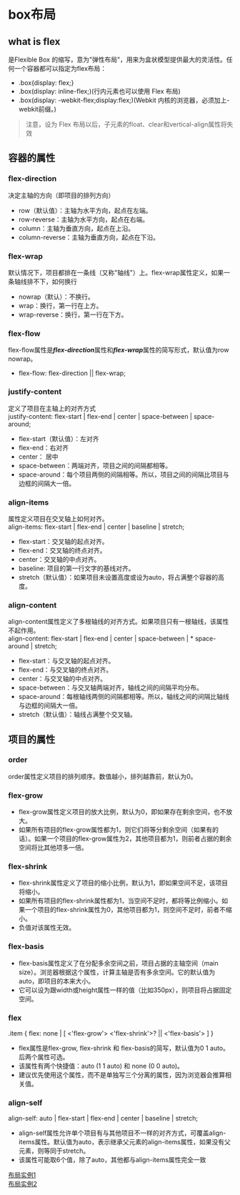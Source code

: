 # box布局
## what is flex
 是Flexible Box 的缩写，意为"弹性布局"，用来为盒状模型提供最大的灵活性。任何一个容器都可以指定为flex布局：
* .box{display: flex;}
* .box(display: inline-flex;)(行内元素也可以使用 Flex 布局)
* .box(display: -webkit-flex;display:flex;)(Webkit 内核的浏览器，必须加上-webkit前缀。)

>注意，设为 Flex 布局以后，子元素的float、clear和vertical-align属性将失效

## 容器的属性
### flex-direction
决定主轴的方向（即项目的排列方向）
* row（默认值）：主轴为水平方向，起点在左端。
* row-reverse：主轴为水平方向，起点在右端。
* column：主轴为垂直方向，起点在上沿。
* column-reverse：主轴为垂直方向，起点在下沿。

### flex-wrap
默认情况下，项目都排在一条线（又称"轴线"）上。flex-wrap属性定义，如果一条轴线排不下，如何换行
* nowrap（默认）：不换行。
* wrap：换行，第一行在上方。
* wrap-reverse：换行，第一行在下方。

### flex-flow
flex-flow属性是***flex-direction***属性和***flex-wrap***属性的简写形式，默认值为row nowrap。
* flex-flow: flex-direction || flex-wrap;

###  justify-content
定义了项目在主轴上的对齐方式  
 justify-content: flex-start | flex-end | center | space-between | space-around;
* flex-start（默认值）：左对齐
* flex-end：右对齐
* center： 居中
* space-between：两端对齐，项目之间的间隔都相等。
* space-around：每个项目两侧的间隔相等。所以，项目之间的间隔比项目与边框的间隔大一倍。

### align-items
属性定义项目在交叉轴上如何对齐。   
align-items: flex-start | flex-end | center | baseline | stretch;
* flex-start：交叉轴的起点对齐。
* flex-end：交叉轴的终点对齐。
* center：交叉轴的中点对齐。
* baseline: 项目的第一行文字的基线对齐。
* stretch（默认值）：如果项目未设置高度或设为auto，将占满整个容器的高度。

### align-content
align-content属性定义了多根轴线的对齐方式。如果项目只有一根轴线，该属性不起作用。  
align-content: flex-start | flex-end | center | space-between | * space-around | stretch;
* flex-start：与交叉轴的起点对齐。
* flex-end：与交叉轴的终点对齐。
* center：与交叉轴的中点对齐。
* space-between：与交叉轴两端对齐，轴线之间的间隔平均分布。
* space-around：每根轴线两侧的间隔都相等。所以，轴线之间的间隔比轴线与边框的间隔大一倍。
* stretch（默认值）：轴线占满整个交叉轴。

## 项目的属性
### order
order属性定义项目的排列顺序。数值越小，排列越靠前，默认为0。  
### flex-grow
* flex-grow属性定义项目的放大比例，默认为0，即如果存在剩余空间，也不放大。  
* 如果所有项目的flex-grow属性都为1，则它们将等分剩余空间（如果有的话）。如果一个项目的flex-grow属性为2，其他项目都为1，则前者占据的剩余空间将比其他项多一倍。

### flex-shrink
* flex-shrink属性定义了项目的缩小比例，默认为1，即如果空间不足，该项目将缩小。
* 如果所有项目的flex-shrink属性都为1，当空间不足时，都将等比例缩小。如果一个项目的flex-shrink属性为0，其他项目都为1，则空间不足时，前者不缩小。
* 负值对该属性无效。

### flex-basis
* flex-basis属性定义了在分配多余空间之前，项目占据的主轴空间（main size）。浏览器根据这个属性，计算主轴是否有多余空间。它的默认值为auto，即项目的本来大小。
* 它可以设为跟width或height属性一样的值（比如350px），则项目将占据固定空间。

### flex
.item {
  flex: none | [ <'flex-grow'> <'flex-shrink'>? || <'flex-basis'> ]
}
* flex属性是flex-grow, flex-shrink 和 flex-basis的简写，默认值为0 1 auto。后两个属性可选。
* 该属性有两个快捷值：auto (1 1 auto) 和 none (0 0 auto)。
* 建议优先使用这个属性，而不是单独写三个分离的属性，因为浏览器会推算相关值。

### align-self
align-self: auto | flex-start | flex-end | center | baseline | stretch;
* align-self属性允许单个项目有与其他项目不一样的对齐方式，可覆盖align-items属性。默认值为auto，表示继承父元素的align-items属性，如果没有父元素，则等同于stretch。
* 该属性可能取6个值，除了auto，其他都与align-items属性完全一致


[布局实例1](http://www.ruanyifeng.com/blog/2015/07/flex-examples.html)  
[布局实例2](http://static.vgee.cn/static/index.html)
